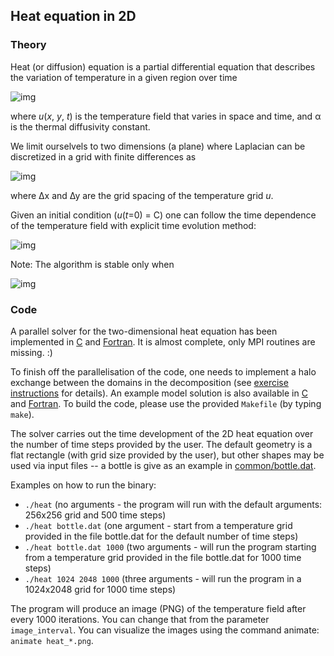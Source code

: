 ## Heat equation in 2D

### Theory

Heat (or diffusion) equation is a partial differential equation that
describes the variation of temperature in a given region over time

<!-- Equation
\frac{\partial u}{\partial t} = \alpha \nabla^2 u
-->
![img](http://quicklatex.com/cache3/d2/ql_b3f6b8bdc3a8862c73c5a97862afb9d2_l3.png)

where *u*(*x*, *y*, *t*) is the temperature field that varies in space and
time, and α is the thermal diffusivity constant.

We limit ourselvels to two dimensions (a plane) where Laplacian can be
discretized in a grid with finite differences as

<!-- Equation
\begin{align*}
\nabla^2 u  &= \frac{u(i-1,j)-2u(i,j)+u(i+1,j)}{(\Delta x)^2} \\
 &+ \frac{u(i,j-1)-2u(i,j)+u(i,j+1)}{(\Delta y)^2}
\end{align*}
-->
![img](http://quicklatex.com/cache3/2d/ql_59f49ed64dbbe76704e0679b8ad7c22d_l3.png)

where ∆x and ∆y are the grid spacing of the temperature grid *u*.

Given an initial condition (*u*(*t*=0) = C) one can follow the time dependence
of the temperature field with explicit time evolution method:

<!-- Equation
u^{m+1}(i,j) = u^m(i,j) + \Delta t \alpha \nabla^2 u^m(i,j)
-->
![img](http://quicklatex.com/cache3/9e/ql_9eb7ce5f3d5eccd6cfc1ff5638bf199e_l3.png)

Note: The algorithm is stable only when

<!-- Equation
\Delta t < \frac{1}{2 \alpha} \frac{(\Delta x \Delta y)^2}{(\Delta x)^2 (\Delta y)^2}
-->
![img](http://quicklatex.com/cache3/d1/ql_0e7107049c9183d11dbb1e81174280d1_l3.png)


### Code

A parallel solver for the two-dimensional heat equation has been implemented
in [C](c/) and [Fortran](fortran/). It is almost complete, only MPI routines
are missing. :)

To finish off the parallelisation of the code, one needs to implement a halo
exchange between the domains in the decomposition (see [exercise
instructions](README.md) for details). An example model solution is also
available in [C](c/solution/) and [Fortran](fortran/solution/).
To build the code, please use the provided `Makefile` (by typing `make`).

The solver carries out the time development of the 2D heat equation over the
number of time steps provided by the user. The default geometry is a flat
rectangle (with grid size provided by the user), but other shapes may be used
via input files -- a bottle is give as an example in
[common/bottle.dat](common/bottle.dat).

Examples on how to run the binary:
- `./heat`  (no arguments - the program will run with the default arguments:
             256x256 grid and 500 time steps)
- `./heat bottle.dat` (one argument - start from a temperature grid provided
                       in the file bottle.dat for the default number of time
                       steps)
- `./heat bottle.dat 1000` (two arguments - will run the program starting from
                            a temperature grid provided in the file bottle.dat
                            for 1000 time steps)
- `./heat 1024 2048 1000` (three arguments - will run the program in a
                           1024x2048 grid for 1000 time steps)

The program will produce an image (PNG) of the temperature field after every
1000 iterations. You can change that from the parameter `image_interval`. You
can visualize the images using the command animate: `animate heat_*.png`.

